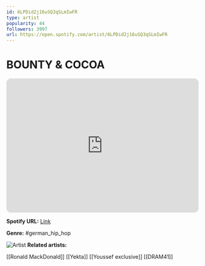 ```yaml
---
id: 6LPDid2j16uSQ3qSLmIwFR
type: artist
popularity: 44
followers: 3997
url: https://open.spotify.com/artist/6LPDid2j16uSQ3qSLmIwFR
---
```

# BOUNTY & COCOA

<iframe style="border-radius:12px" src="https://open.spotify.com/embed/artist/6LPDid2j16uSQ3qSLmIwFR" width="100%" height="352" frameBorder="0" allowfullscreen="" allow="autoplay; clipboard-write; encrypted-media; fullscreen; picture-in-picture" loading="lazy"></iframe>

**Spotify URL:** [Link](https://open.spotify.com/artist/6LPDid2j16uSQ3qSLmIwFR)

**Genre:**  #german_hip_hop

![Artist](https://i.scdn.co/image/ab6761610000e5eb35304fe8844cb5cc9adff38a)
**Related artists:**

[[Ronald MackDonald]]
[[Yekta]]
[[Youssef exclusive]]
[[DRAM41]]
